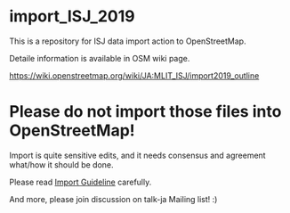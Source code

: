 # import_ISJ_2019
This is a repository for ISJ data import action to OpenStreetMap.

Detaile information is available in OSM wiki page.

https://wiki.openstreetmap.org/wiki/JA:MLIT_ISJ/import2019_outline

# Please do not import those files into OpenStreetMap!
Import is quite sensitive edits, and it needs consensus and agreement what/how it should be done.

Please read [Import Guideline](https://wiki.openstreetmap.org/wiki/Import/Guidelines) carefully.

And more, please join discussion on talk-ja Mailing list! :)
